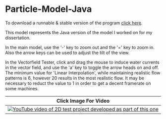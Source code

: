 Particle-Model-Java
===================

To download a runnable & stable version of the program <a href ="https://github.com/SebastianTroy/Particle-Model-Java/raw/master/Particle-Model-Java/Model.jar">click here<a>.

This model represents the Java version of the model I worked on for my dissertation.

In the main model, use the '-' key to zoom out and the '=' key to zoom in. Also the arrow keys can be used to adjust the tilt of the view.

In the Vectorfield Tester, click and drag the mouse to induce water currents in the vector field, and use the 'a' key to toggle the arrow heads on and off. The minimum value for 'Linear Interpolation', while maintaining realistic flow patterns is 6, however 20 results in the most realistic flow. It may be necessary to reduct the value to 1 in order to get a decent framerate on some machines.
  
| Click Image For Video |
| --------------------- |
| [![YouTube video of 2D test project developed as part of this one](http://img.youtube.com/vi/S-GhEECHuxg/0.jpg)](http://www.youtube.com/watch?v=S-GhEECHuxg) |

